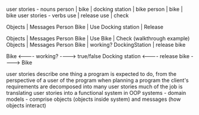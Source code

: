 user stories - nouns
person | bike | docking station | bike
person | bike | bike
user stories - verbs
use | release
use | check


Objects         |    Messages
Person
      Bike      |    Use
Docking station | Release

Objects         |    Messages
Person
      Bike      |    Use
      Bike      |    Check
(walkthrough example)
Objects         |   Messages
Person
Bike            |   working?
DockingStation  |   release bike

Bike <---- working? ----> true/false
Docking station <---- release bike ----> Bike

user stories describe one thing a program is expected to do, from the perspective of a user of the program
when planning a program the client's requirements are decomposed into many user stories
much of the job is translating user stories into a functional system
in OOP systems - domain models - comprise objects (objects inside system) and messages (how objects interact)

